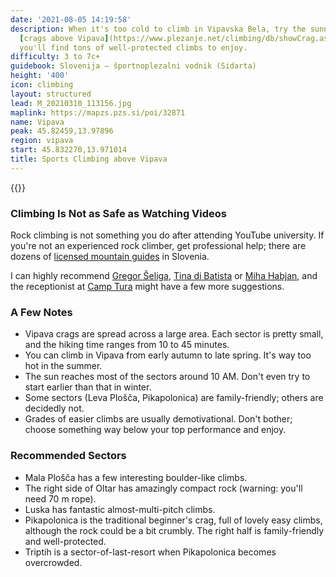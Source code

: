 ```yaml
---
date: '2021-08-05 14:19:58'
description: When it's too cold to climb in Vipavska Bela, try the sunny southwest-facing
  [crags above Vipava](https://www.plezanje.net/climbing/db/showCrag.asp?crag=639). Regardless of whether you're a total beginner or a slab master,
  you'll find tons of well-protected climbs to enjoy.
difficulty: 3 to 7c+
guidebook: Slovenija – športnoplezalni vodnik (Sidarta)
height: '400'
icon: climbing
layout: structured
lead: M_20210310_113156.jpg
maplink: https://mapzs.pzs.si/poi/32871
name: Vipava
peak: 45.82459,13.97896
region: vipava
start: 45.832270,13.971014
title: Sports Climbing above Vipava
---
```

{{<hike-details description="yes">}}

### Climbing Is Not as Safe as Watching Videos

Rock climbing is not something you do after attending YouTube university. If you're not an experienced rock climber, get professional help; there are dozens of [licensed mountain guides](https://zgvs.si/en/mountain-guide/) in Slovenia. 

I can highly recommend [Gregor Šeliga](https://www.facebook.com/gregor.seliga), [Tina di Batista](http://zgvs.si/vodnik/?id=244) or [Miha Habjan](https://www.facebook.com/miha.habjan.3), and the receptionist at [Camp Tura](https://www.kamp-tura.si/) might have a few more suggestions.

### A Few Notes

* Vipava crags are spread across a large area. Each sector is pretty small, and the hiking time ranges from 10 to 45 minutes.
* You can climb in Vipava from early autumn to late spring. It's way too hot in the summer.
* The sun reaches most of the sectors around 10 AM. Don't even try to start earlier than that in winter.
* Some sectors (Leva Plošča, Pikapolonica) are family-friendly; others are decidedly not.
* Grades of easier climbs are usually demotivational. Don't bother; choose something way below your top performance and enjoy.

### Recommended Sectors

* Mala Plošča has a few interesting boulder-like climbs.
* The right side of Oltar has amazingly compact rock (warning: you'll need 70 m rope).
* Luska has fantastic almost-multi-pitch climbs.
* Pikapolonica is the traditional beginner's crag, full of lovely easy climbs, although the rock could be a bit crumbly. The right half is family-friendly and well-protected.
* Triptih is a sector-of-last-resort when Pikapolonica becomes overcrowded.
